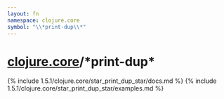 ```yaml
---
layout: fn
namespace: clojure.core
symbol: "\\*print-dup\\*"
---
```


# [clojure.core](../)/\*print-dup\*

{% include 1.5.1/clojure.core/star_print_dup_star/docs.md %}
{% include 1.5.1/clojure.core/star_print_dup_star/examples.md %}

